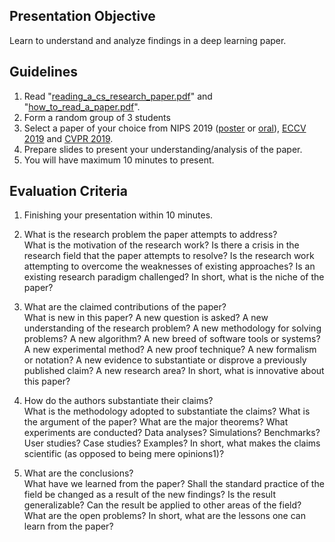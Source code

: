 ## Presentation Objective
Learn to understand and analyze findings in a deep learning paper.

## Guidelines
1. Read "[reading_a_cs_research_paper.pdf](./resources/reading_a_cs_research_paper.pdf)" and "[how_to_read_a_paper.pdf](./resources/how_to_read_a_paper.pdf)".
2. Form a random group of 3 students
3. Select a paper of your choice from NIPS 2019 ([poster](https://nips.cc/Conferences/2019/Schedule?type=Poster) or [oral](https://nips.cc/Conferences/2019/Schedule?type=Oral)), [ECCV 2019](http://openaccess.thecvf.com/ICCV2019.py) and [CVPR 2019](http://cvpr2019.thecvf.com/program/main_conference).
4. Prepare slides to present your understanding/analysis of the paper.
5. You will have maximum 10 minutes to present.

## Evaluation Criteria

1. Finishing your presentation within 10 minutes.

1. What is the research problem the paper attempts to address?  
What is the motivation of the research work? Is there a crisis in the research field that the paper attempts to resolve? Is the research work attempting to overcome the weaknesses of existing approaches? Is an existing research paradigm challenged? In short, what is the niche of the paper?

1. What are the claimed contributions of the paper?  
What is new in this paper? A new question is asked? A new understanding of the research problem? A new methodology for solving problems? A new algorithm? A new breed of software tools or systems? A new experimental method? A new proof technique? A new formalism or notation? A new evidence to substantiate or disprove a previously published claim? A new research area? In short, what is innovative about this paper?

1. How do the authors substantiate their claims?  
What is the methodology adopted to substantiate the claims? What is the argument of the paper? What are the major theorems? What experiments are conducted? Data analyses? Simulations? Benchmarks? User studies? Case studies? Examples? In short, what makes the claims scientific (as opposed to being mere opinions1)?

1. What are the conclusions?  
What have we learned from the paper? Shall the standard practice of the field be changed as a result of the new findings? Is the result generalizable? Can the result be applied to other areas of the field? What are the open problems? In short, what are the lessons one can learn from the paper?
